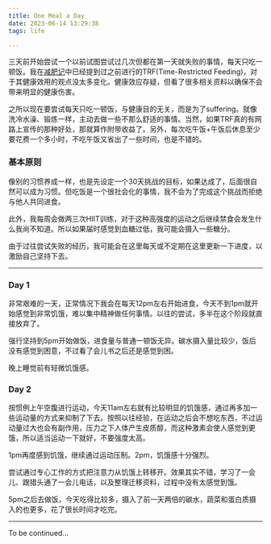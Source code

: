 ```yaml
---
title: One Meal a Day
date: 2023-06-14 13:29:38
tags: life

---
```


三天前开始尝试一个以前试图尝试过几次但都在第一天就失败的事情，每天只吃一顿饭。我在[减肥记](https://shiqingxu.github.io/2023/05/15/lose-weight-diary/)中已经提到过之前进行的TRF(Time-Restricted Feeding)，对于其健康效用的观点没太多变化。健康效应存疑，但看了很多相关资料以确保不会带来明显的健康伤害。

之所以现在要尝试每天只吃一顿饭，与健康目的无关，而是为了suffering。就像洗冷水澡、锻炼一样，主动去做一些不那么舒适的事情。当然，如果TRF真的有网路上宣传的那种好处，那就算作附带收益了。另外，每次吃午饭+午饭后休息至少要花费一个多小时，不吃午饭又省出了一些时间，也是不错的。

<!--more-->

### 基本原则

像别的习惯养成一样，也是先设定一个30天挑战的目标，如果达成了，后面很自然可以成为习惯。但吃饭是一个很社会化的事情，我不会为了完成这个挑战而拒绝与他人共同进食。

此外，我每周会做两三次HIIT训练，对于这种高强度的运动之后继续禁食会发生什么我尚不知道。所以如果届时感觉到血糖过低，我可能会摄入一些糖分。

由于过往尝试失败的经历，我可能会在这里每天或不定期在这里更新一下进度，以激励自己坚持下去。

---

### Day 1

非常艰难的一天，正常情况下我会在每天12pm左右开始进食，今天不到1pm就开始感觉到非常饥饿，难以集中精神做任何事情。以往的尝试，多半在这个阶段就直接放弃了。

强行坚持到5pm开始做饭，进食量与普通一顿饭无异。碳水摄入量比较少，饭后没有感觉到困意，不过看了会儿书之后还是感觉到困。

晚上睡觉前有轻微饥饿感。

### Day 2

按惯例上午空腹进行运动，今天11am左右就有比较明显的饥饿感，通过再多加一些运动量的方式来抑制了下去。按照以往经验，在运动之后会不想吃东西，不过运动量过大也会有副作用，压力之下人体产生皮质醇，而这种激素会使人感觉到更饿，所以适当运动一下就好，不要强度太高。

1pm再度感到饥饿，继续通过运动压制。2pm，饥饿感十分强烈。

尝试通过专心工作的方式把注意力从饥饿上转移开。效果其实不错，学习了一会儿、跟猎头通了一会儿电话，以及整理迁移资料，过程中没有太感觉到饿。

5pm之后去做饭，今天吃得比较多，摄入了前一天两倍的碳水，蔬菜和蛋白质摄入的也更多，花了很长时间才吃完。

---

To be continued...
